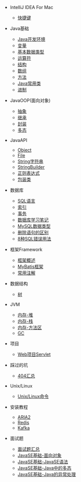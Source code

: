 - IntelliJ IDEA For Mac 

  - [快捷键](Documents/IDEA/快捷键.md)


- Java基础

  - [Java开发环境](Documents/JavaSE/Java基础/Java开发环境.md)
  - [变量](Documents/JavaSE/Java基础/变量.md)
  - [基本数据类型](Documents/JavaSE/Java基础/基本数据类型.md)
  - [运算符](Documents/JavaSE/Java基础/运算符.md)
  - [结构](Documents/JavaSE/Java基础/结构.md)
  - [数组](Documents/JavaSE/Java基础/数组.md)
  - [方法](Documents/JavaSE/Java基础/方法.md)
  - [Java常用类](Documents/JavaSE/Java基础/Java常用类.md)
  - [进制](Documents/JavaSE/Java基础/进制.md)


- JavaOOP(面向对象)

  - [抽象](Documents/JavaSE/JavaOOP/抽象.md)
  - [继承](Documents/JavaSE/JavaOOP/继承.md)
  - [封装](Documents/JavaSE/JavaOOP/封装.md)
  - [多态](Documents/JavaSE/JavaOOP/多态.md)

- JavaAPI

  - [Object](Documents/JavaSE/API/Object.md)
  - [File](Documents/JavaSE/API/File.md)
  - [String字符串](Documents/JavaSE/API/String字符串.md)
  - [StringBuilder](Documents/JavaSE/API/StringBuilder.md)
  - [正则表达式](Documents/JavaSE/API/正则表达式.md)
  - [包装类](Documents/JavaSE/API/包装类.md)

- 数据库

  - [SQL语言](Documents/数据库/SQL.md)
  - [索引](Documents/数据库/索引.md)
  - [事务](Documents/数据库/事务.md)
  - [数据库学习笔记](Documents/数据库/数据库学习笔记.md)
  - [MySQL数据类型](Documents/数据库/MySQL数据类型.md)
  - [删除语句的区别](Documents/数据库/删除语句的区别.md)
  - [8种SQL错误用法](Documents/数据库/八种SQL错误用法.md)


- 框架Framework

  - [框架概述](Documents/框架/框架概述.md)
  - [MyBatis框架](Documents/框架/MyBatis框架.md)
  - [常用注解](Documents/框架/常用注解.md)

- 数据结构

  - [树](Documents/数据结构/树.md)

- JVM

  - [内存-堆](Documents/JVM/内存-堆.md)
  - [内存-栈](Documents/JVM/内存-栈.md)
  - [内存-方法区](Documents/JVM/内存-方法区.md)
  - [GC](Documents/JVM/GC.md)


- 项目

  - [Web项目Servlet](Documents/项目/Web项目Servlet.md)
  
- 踩过的坑

  - [404汇总](Documents/踩过的坑/404汇总.md)

- Unix/Linux 

  - [Unix/Linux命令](Documents/Linux/Linux命令.md)




- 安装教程

  - [ARIA2](Documents/安装教程/aria2.md)
  - [Redis](Documents/安装教程/Redis.md)
  - [Kafka](Documents/安装教程/Kafka.md)



- 面试题 

  - [面试题汇总](Documents/面试刷题/面试题汇总.md)
  - [JavaSE基础-面向对象](Documents/面试刷题/JavaSE基础/面向对象.md)
  - [JavaSE基础-JavaSE语法](Documents/面试刷题/JavaSE基础/JavaSE语法.md)
  - [JavaSE基础-Java中的多态](Documents/面试刷题/JavaSE基础/Java中的多态.md)
  - [JavaSE基础-Java的异常处理](Documents/面试刷题/JavaSE基础/Java的异常处理.md)


